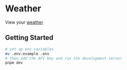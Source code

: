 # Weather

View your [weather](https://weather.idm1try.dev)

## Getting Started

```bash
# set up env variables
mv .env.example .env
# then add the API key and run the development server
pnpm dev
```
